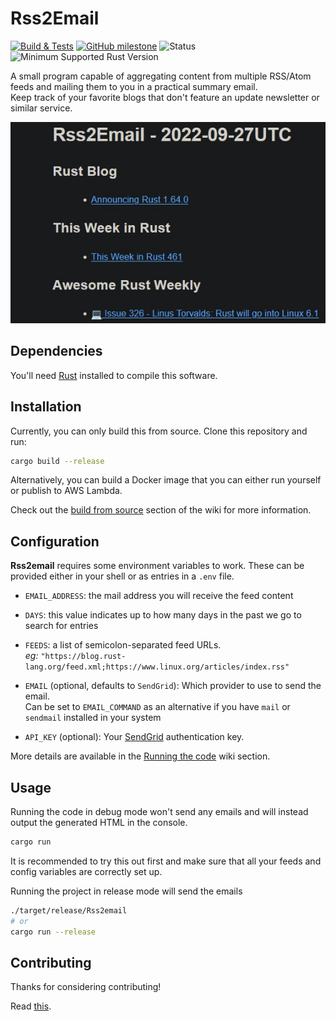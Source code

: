 # Rss2Email

[![Build & Tests](https://github.com/AntoniosBarotsis/Rss2Email/actions/workflows/ci.yml/badge.svg)](https://github.com/AntoniosBarotsis/Rss2Email/actions/workflows/ci.yml)
[![GitHub milestone](https://img.shields.io/github/milestones/progress/AntoniosBarotsis/rss2email/1?color=32ca55&label=Progress%20towards%20v1.0&labelColor=353d46)](https://github.com/users/AntoniosBarotsis/projects/2/views/1?query=is%3Aopen+sort%3Aupdated-desc)
![Status](https://img.shields.io/badge/status-preparing%20for%20v1.0-orange?labelColor=353d46)
![Minimum Supported Rust Version](https://img.shields.io/endpoint?url=https://gist.githubusercontent.com/AntoniosBarotsis/87883f70db3cf998342786f65fe1b9df/raw/rss2email_msrv.json)

A small program capable of aggregating content from multiple RSS/Atom feeds and mailing them to you in a practical summary email.  
Keep track of your favorite blogs that don't feature an update newsletter
or similar service.

<p align="center">
  <img src="assets/res.jpg" alt="Example">
</p>

## Dependencies

You'll need [Rust](https://rust-lang.org/) installed to compile this software.

## Installation

Currently, you can only build this from source.
Clone this repository and run:

```bash
cargo build --release
```

Alternatively, you can build a Docker image that you can either run yourself or publish to AWS Lambda.

Check out the [build from source](https://github.com/AntoniosBarotsis/Rss2Email/wiki/1.-Home#building-from-source)
section of the wiki for more information.

## Configuration

**Rss2email** requires some environment variables to work. These can be provided either in your shell
or as entries in a `.env` file.

- `EMAIL_ADDRESS`: the mail address you will receive the feed content
- `DAYS`: this value indicates up to how many days in the past we go to search for entries  

- `FEEDS`: a list of semicolon-separated feed URLs.  
  _eg:_ `"https://blog.rust-lang.org/feed.xml;https://www.linux.org/articles/index.rss"`

- `EMAIL` (optional, defaults to `SendGrid`):  Which provider to use to send the email.  
  Can be set to `EMAIL_COMMAND` as an alternative if you have `mail` or `sendmail` installed in your system  

- `API_KEY` (optional): Your [SendGrid](https://sendgrid.com/) authentication key.

More details are available in the [Running the code](https://github.com/AntoniosBarotsis/Rss2Email/wiki/3.-Running-the-Code)
wiki section.

## Usage

Running the code in debug mode won't send any emails and will instead output the generated HTML in the console.

```bash
cargo run
```

It is recommended to try this out first and make sure that all your feeds and config variables are correctly set
up.

Running the project in release mode will send the emails

```bash
./target/release/Rss2email
# or
cargo run --release
```

<!-- ## Known Issues -->

## Contributing

Thanks for considering contributing!

Read [this](./CONTRIBUTING.md).
